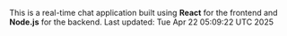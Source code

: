 This is a real-time chat application built using **React** for the frontend and **Node.js** for the backend.
Last updated: Tue Apr 22 05:09:22 UTC 2025
